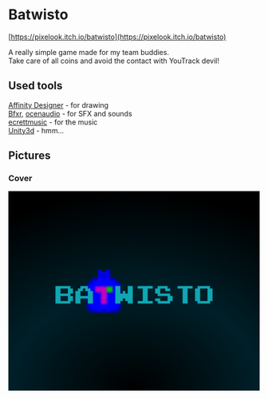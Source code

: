 # Batwisto

[https://pixelook.itch.io/batwisto](https://pixelook.itch.io/batwisto)

A really simple game made for my team buddies.  
Take care of all coins and avoid the contact with YouTrack devil!

## Used tools
[Affinity Designer](https://affinity.serif.com/en-gb/designer/) - for drawing  
[Bfxr](http://bfxr.net/), [ocenaudio](https://www.ocenaudio.com) - for SFX and sounds  
[ecrettmusic](http://ecrettmusic.com/) - for the music  
[Unity3d](https://unity.com) - hmm...

## Pictures

### Cover
![Cover](images/itch_cover_image_630x500.png)
